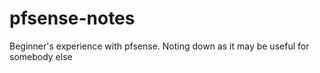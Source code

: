 # pfsense-notes
Beginner's experience with pfsense. Noting down as it may be useful for somebody else

